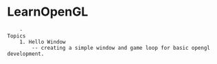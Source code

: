 # LearnOpenGL
		- 
	Topics
		1. Hello Window
			-- creating a simple window and game loop for basic opengl development.
